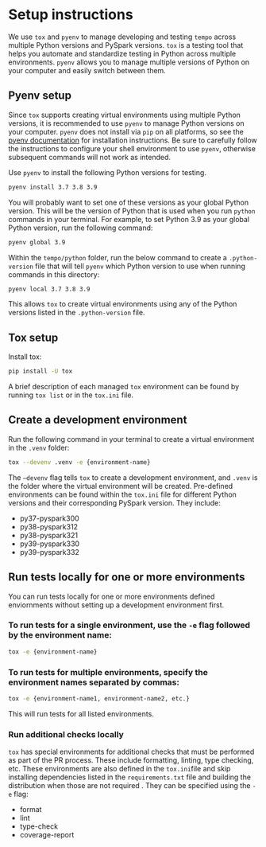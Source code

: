 # Setup instructions

We use `tox` and `pyenv` to manage developing and testing `tempo` across multiple Python versions and PySpark versions.
`tox` is a testing tool that helps you automate and standardize testing in Python across multiple environments.
`pyenv` allows you to manage multiple versions of Python on your computer and easily switch between them.

## Pyenv setup

Since `tox` supports creating virtual environments using multiple Python versions, it is recommended to use `pyenv` to manage Python versions on your computer.
`pyenv` does not install via `pip` on all platforms, so see the [pyenv documentation](https://github.com/pyenv/pyenv#installation) for installation instructions. 
Be sure to carefully follow the instructions to configure your shell environment to use `pyenv`, otherwise subsequent commands will not work as intended.

Use `pyenv` to install the following Python versions for testing.
```bash
pyenv install 3.7 3.8 3.9
```

You will probably want to set one of these versions as your global Python version. This will be the version of Python that is used when you run `python` commands in your terminal.
For example, to set Python 3.9 as your global Python version, run the following command:
```bash
pyenv global 3.9
```

Within the `tempo/python` folder, run the below command to create a `.python-version` file that will tell `pyenv` which Python version to use when running commands in this directory:
```bash
pyenv local 3.7 3.8 3.9
```

This allows `tox` to create virtual environments using any of the Python versions listed in the `.python-version` file.

## Tox setup

Install tox:
```bash
pip install -U tox
```

A brief description of each managed `tox` environment can be found by running `tox list` or in the `tox.ini` file.

## Create a development environment
Run the following command in your terminal to create a virtual environment in the `.venv` folder:
```bash
tox --devenv .venv -e {environment-name}
```
The `—devenv` flag tells `tox` to create a development environment, and `.venv` is the folder where the virtual environment will be created.
Pre-defined environments can be found within the `tox.ini` file for different Python versions and their corresponding PySpark version. They include:
- py37-pyspark300
- py38-pyspark312
- py38-pyspark321
- py39-pyspark330
- py39-pyspark332

## Run tests locally for one or more environments
You can run tests locally for one or more environments defined enviornments without setting up a development environment first.

### To run tests for a single environment, use the `-e` flag followed by the environment name:
```bash
tox -e {environment-name}
```

### To run tests for multiple environments, specify the environment names separated by commas:
```bash
tox -e {environment-name1, environment-name2, etc.}
```
This will run tests for all listed environments.

### Run additional checks locally
`tox` has special environments for additional checks that must be performed as part of the PR process. These include formatting, linting, type checking, etc.
These environments are also defined in the `tox.ini`file and skip installing dependencies listed in the `requirements.txt` file and building the distribution when those are not required . They can be specified using the `-e` flag:
* format
* lint
* type-check
* coverage-report
